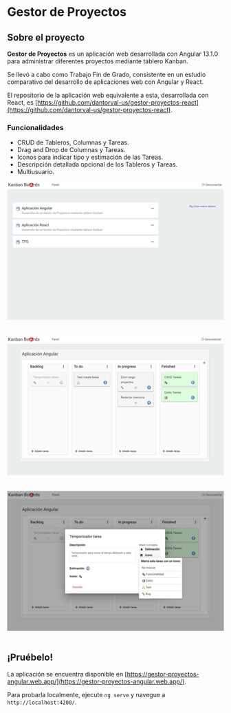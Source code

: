 # Gestor de Proyectos

## Sobre el proyecto

**Gestor de Proyectos** es un aplicación web desarrollada con Angular 13.1.0 para administrar diferentes proyectos mediante tablero Kanban.

Se llevó a cabo como Trabajo Fin de Grado, consistente en un estudio comparativo del desarrollo de aplicaciones web con Angular y React.

El repositorio de la aplicación web equivalente a esta, desarrollada con React, es [https://github.com/dantorval-us/gestor-proyectos-react](https://github.com/dantorval-us/gestor-proyectos-react).

### Funcionalidades

<ul>
  <li>CRUD de Tableros, Columnas y Tareas.</li>
  <li>Drag and Drop de Columnas y Tareas.</li>
  <li>Iconos para indicar tipo y estimación de las Tareas.</li>
  <li>Descripción detallada opcional de los Tableros y Tareas.</li>
  <li>Multiusuario.</li>
</ul>

<img src="https://github.com/dantorval-us/gestor-proyectos-angular/blob/main/src/assets/images/readme/panel.JPG" width="800" />&nbsp;&nbsp;&nbsp;&nbsp;&nbsp;
<br><br>
<img src="https://github.com/dantorval-us/gestor-proyectos-angular/blob/main/src/assets/images/readme/tablero.JPG" width="800" />&nbsp;&nbsp;&nbsp;&nbsp;&nbsp;
<br><br>
<img src="https://github.com/dantorval-us/gestor-proyectos-angular/blob/main/src/assets/images/readme/tarea-detalle.JPG" width="800" />&nbsp;&nbsp;&nbsp;&nbsp;&nbsp;


## ¡Pruébelo!

La aplicación se encuentra disponible en [https://gestor-proyectos-angular.web.app/](https://gestor-proyectos-angular.web.app/).

Para probarla localmente, ejecute `ng serve` y navegue a `http://localhost:4200/`.
